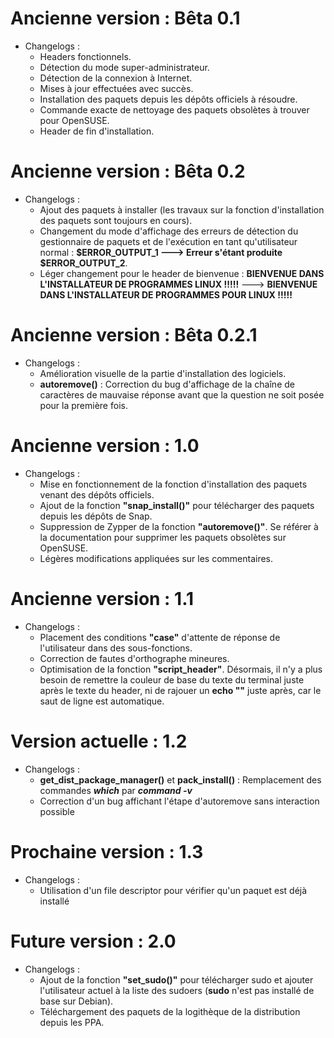 # Ancienne version : Bêta 0.1

* Changelogs :
    - Headers fonctionnels.
    - Détection du mode super-administrateur.
    - Détection de la connexion à Internet.
    - Mises à jour effectuées avec succès.
    - Installation des paquets depuis les dépôts officiels à résoudre.
    - Commande exacte de nettoyage des paquets obsolètes à trouver pour OpenSUSE.
    - Header de fin d'installation.


# Ancienne version : Bêta 0.2

* Changelogs :
    - Ajout des paquets à installer (les travaux sur la fonction d'installation des paquets sont toujours en cours).
    - Changement du mode d'affichage des erreurs de détection du gestionnaire de paquets et de l'exécution en tant qu'utilisateur normal : **$ERROR_OUTPUT_1 ---> Erreur s'étant produite $ERROR_OUTPUT_2**.
    - Léger changement pour le header de bienvenue : **BIENVENUE DANS L'INSTALLATEUR DE PROGRAMMES LINUX !!!!!** ---> **BIENVENUE DANS L'INSTALLATEUR DE PROGRAMMES POUR LINUX !!!!!**


# Ancienne version : Bêta 0.2.1

* Changelogs :
    - Amélioration visuelle de la partie d'installation des logiciels.
    - **autoremove()** : Correction du bug d'affichage de la chaîne de caractères de mauvaise réponse avant que la question ne soit posée pour la première fois.


# Ancienne version : 1.0

* Changelogs :
    - Mise en fonctionnement de la fonction d'installation des paquets venant des dépôts officiels.
    - Ajout de la fonction **"snap_install()"** pour télécharger des paquets depuis les dépôts de Snap.
    - Suppression de Zypper de la fonction **"autoremove()"**. Se référer à la documentation pour supprimer les paquets obsolètes sur OpenSUSE.
    - Légères modifications appliquées sur les commentaires.


# Ancienne version : 1.1

* Changelogs :
    - Placement des conditions **"case"** d'attente de réponse de l'utilisateur dans des sous-fonctions.
    - Correction de fautes d'orthographe mineures.
    - Optimisation de la fonction **"script_header"**. Désormais, il n'y a plus besoin de remettre la couleur de base du texte du terminal juste après le texte du header, ni de rajouer un **echo ""** juste après, car le saut de ligne est automatique.


# Version actuelle : 1.2

* Changelogs :
    - **get_dist_package_manager()** et **pack_install()** : Remplacement des commandes *__which__* par *__command -v__*
    - Correction d'un bug affichant l'étape d'autoremove sans interaction possible


# Prochaine version : 1.3

* Changelogs :
    - Utilisation d'un file descriptor pour vérifier qu'un paquet est déjà installé

# Future version : 2.0

* Changelogs :
    - Ajout de la fonction **"set_sudo()"** pour télécharger sudo et ajouter l'utilisateur actuel à la liste des sudoers (**sudo** n'est pas installé de base sur Debian).
    - Téléchargement des paquets de la logithèque de la distribution depuis les PPA.
